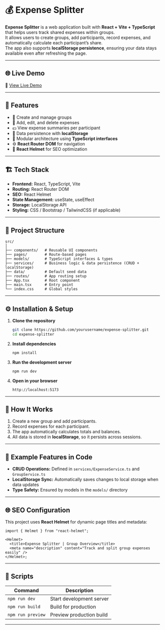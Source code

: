 # 💰 Expense Splitter

**Expense Splitter** is a web application built with **React + Vite + TypeScript** that helps users track shared expenses within groups.  
It allows users to create groups, add participants, record expenses, and automatically calculate each participant’s share.  
The app also supports **localStorage persistence**, ensuring your data stays available even after refreshing the page.

---

## 🌐 Live Demo

🔗 [View Live Demo](https://expense-splitter-blue.vercel.app/)

---

## 🚀 Features

- 👥 Create and manage groups
- 🧾 Add, edit, and delete expenses
- 💵 View expense summaries per participant
- 💾 Data persistence with **localStorage**
- 🧩 Modular architecture using **TypeScript interfaces**
- ⚙️ **React Router DOM** for navigation
- 🧠 **React Helmet** for SEO optimization

---

## 🏗️ Tech Stack

- **Frontend:** React, TypeScript, Vite
- **Routing:** React Router DOM
- **SEO:** React Helmet
- **State Management:** useState, useEffect
- **Storage:** LocalStorage API
- **Styling:** CSS / Bootstrap / TailwindCSS (if applicable)

---

## 📂 Project Structure

```
src/
│
├── components/   # Reusable UI components
├── pages/        # Route-based pages
├── models/       # TypeScript interfaces & types
├── services/     # Business logic & data persistence (CRUD + localStorage)
├── data/         # Default seed data
├── routes/       # App routing setup
├── App.tsx       # Root component
├── main.tsx      # Entry point
└── index.css     # Global styles
```

---

## ⚙️ Installation & Setup

1. **Clone the repository**

   ```bash
   git clone https://github.com/yourusername/expense-splitter.git
   cd expense-splitter
   ```

2. **Install dependencies**

   ```bash
   npm install
   ```

3. **Run the development server**

   ```bash
   npm run dev
   ```

4. **Open in your browser**
   ```
   http://localhost:5173
   ```

---

## 🧠 How It Works

1. Create a new group and add participants.
2. Record expenses for each participant.
3. The app automatically calculates totals and balances.
4. All data is stored in **localStorage**, so it persists across sessions.

---

## 🧩 Example Features in Code

- **CRUD Operations:** Defined in `services/ExpenseService.ts` and `GroupService.ts`
- **LocalStorage Sync:** Automatically saves changes to local storage when data updates
- **Type Safety:** Ensured by models in the `models/` directory

---

## 🌐 SEO Configuration

This project uses **React Helmet** for dynamic page titles and metadata:

```tsx
import { Helmet } from "react-helmet";

<Helmet>
  <title>Expense Splitter | Group Overview</title>
  <meta name="description" content="Track and split group expenses easily" />
</Helmet>;
```

---

## 🧰 Scripts

| Command           | Description              |
| ----------------- | ------------------------ |
| `npm run dev`     | Start development server |
| `npm run build`   | Build for production     |
| `npm run preview` | Preview production build |

---
